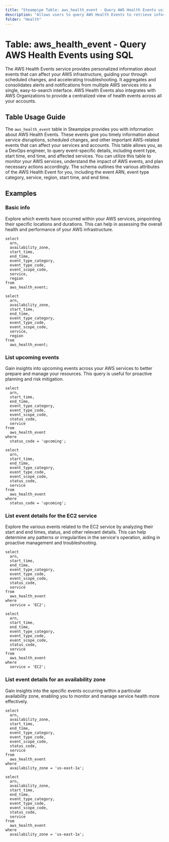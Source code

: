 ```yaml
---
title: "Steampipe Table: aws_health_event - Query AWS Health Events using SQL"
description: "Allows users to query AWS Health Events to retrieve information about events that affect your AWS services and accounts."
folder: "Health"
---
```


# Table: aws_health_event - Query AWS Health Events using SQL

The AWS Health Events service provides personalized information about events that can affect your AWS infrastructure, guiding your through scheduled changes, and accelerating troubleshooting. It aggregates and consolidates alerts and notifications from multiple AWS services into a single, easy-to-search interface. AWS Health Events also integrates with AWS Organizations to provide a centralized view of health events across all your accounts.

## Table Usage Guide

The `aws_health_event` table in Steampipe provides you with information about AWS Health Events. These events give you timely information about service disruptions, scheduled changes, and other important AWS-related events that can affect your services and accounts. This table allows you, as a DevOps engineer, to query event-specific details, including event type, start time, end time, and affected services. You can utilize this table to monitor your AWS services, understand the impact of AWS events, and plan necessary actions accordingly. The schema outlines the various attributes of the AWS Health Event for you, including the event ARN, event type category, service, region, start time, and end time.

## Examples

### Basic info
Explore which events have occurred within your AWS services, pinpointing their specific locations and durations. This can help in assessing the overall health and performance of your AWS infrastructure.

```sql+postgres
select
  arn,
  availability_zone,
  start_time,
  end_time,
  event_type_category,
  event_type_code,
  event_scope_code,
  service,
  region
from
  aws_health_event;
```

```sql+sqlite
select
  arn,
  availability_zone,
  start_time,
  end_time,
  event_type_category,
  event_type_code,
  event_scope_code,
  service,
  region
from
  aws_health_event;
```

### List upcoming events
Gain insights into upcoming events across your AWS services to better prepare and manage your resources. This query is useful for proactive planning and risk mitigation.

```sql+postgres
select
  arn,
  start_time,
  end_time,
  event_type_category,
  event_type_code,
  event_scope_code,
  status_code,
  service
from
  aws_health_event
where
  status_code = 'upcoming';
```

```sql+sqlite
select
  arn,
  start_time,
  end_time,
  event_type_category,
  event_type_code,
  event_scope_code,
  status_code,
  service
from
  aws_health_event
where
  status_code = 'upcoming';
```

### List event details for the EC2 service
Explore the various events related to the EC2 service by analyzing their start and end times, status, and other relevant details. This can help determine any patterns or irregularities in the service's operation, aiding in proactive management and troubleshooting.

```sql+postgres
select
  arn,
  start_time,
  end_time,
  event_type_category,
  event_type_code,
  event_scope_code,
  status_code,
  service
from
  aws_health_event
where
  service = 'EC2';
```

```sql+sqlite
select
  arn,
  start_time,
  end_time,
  event_type_category,
  event_type_code,
  event_scope_code,
  status_code,
  service
from
  aws_health_event
where
  service = 'EC2';
```

### List event details for an availability zone
Gain insights into the specific events occurring within a particular availability zone, enabling you to monitor and manage service health more effectively.

```sql+postgres
select
  arn,
  availability_zone,
  start_time,
  end_time,
  event_type_category,
  event_type_code,
  event_scope_code,
  status_code,
  service
from
  aws_health_event
where
  availability_zone = 'us-east-1a';
```

```sql+sqlite
select
  arn,
  availability_zone,
  start_time,
  end_time,
  event_type_category,
  event_type_code,
  event_scope_code,
  status_code,
  service
from
  aws_health_event
where
  availability_zone = 'us-east-1a';
```